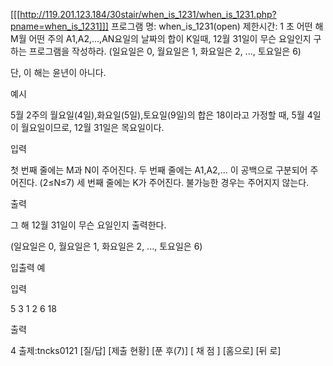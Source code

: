 [[[http://119.201.123.184/30stair/when_is_1231/when_is_1231.php?pname=when_is_1231]]]
프로그램 명: when_is_1231(open)
제한시간: 1 초
어떤 해 M월 어떤 주의 A1,A2,...,AN요일의 날짜의 합이 K일때, 12월 31일이 무슨 요일인지 구하는 프로그램을 작성하라.
(일요일은 0, 월요일은 1,  화요일은 2, ..., 토요일은 6)

단, 이 해는 윤년이 아니다.

예시

5월 2주의 월요일(4일),화요일(5일),토요일(9일)의 합은 18이라고 가정할 때,
5월 4일이 월요일이므로, 12월 31일은 목요일이다.

입력

첫 번째 줄에는 M과 N이 주어진다.
두 번째 줄에는 A1,A2,... 이 공백으로 구분되어 주어진다. (2≤N≤7)
세 번째 줄에는 K가 주어진다.
불가능한 경우는 주어지지 않는다.

출력

그 해 12월 31일이 무슨 요일인지 출력한다.

(일요일은 0, 월요일은 1,  화요일은 2, ..., 토요일은 6)

입출력 예

입력

5 3
1 2 6
18

출력

4
출제:tncks0121
[질/답] [제출 현황] [푼 후(7)]
[ 채 점 ] [홈으로]  [뒤 로]